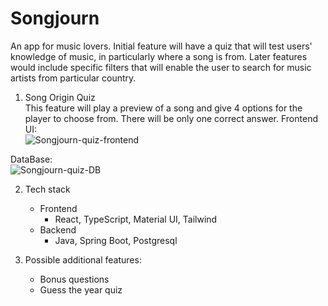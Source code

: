 # Songjourn
An app for music lovers. Initial feature will have a quiz that will test users' knowledge of music, in particularly where a song is from. Later features would include specific filters that will enable the user to search for music artists from particular country.
1. Song Origin Quiz  
   This feature will play a preview of a song and give 4 options for the player to choose from. There will be only one correct answer.
   Frontend UI:  
   ![Songjourn-quiz-frontend](https://github.com/kokakarova/Songjourn/assets/152164001/0cfd21f7-5fe4-4d5b-9541-acd55979680d)

DataBase:  
![Songjourn-quiz-DB](https://github.com/kokakarova/Songjourn/assets/152164001/68f3f723-3b8f-4e83-8270-203164757c4a)

2. Tech stack
   - Frontend  
     - React, TypeScript, Material UI, Tailwind  
   - Backend
     - Java, Spring Boot, Postgresql  

3. Possible additional features:  
   - Bonus questions
   - Guess the year quiz
